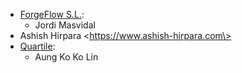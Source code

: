 - [ForgeFlow S.L.](https://www.forgeflow.com):
  - Jordi Masvidal
- Ashish Hirpara \<https://www.ashish-hirpara.com\>
- [Quartile](https://www.quartile.co):
  - Aung Ko Ko Lin
